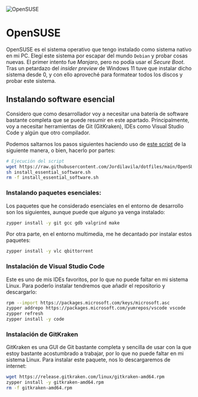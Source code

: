 ![OpenSUSE](https://img.shields.io/badge/OpenSUSE-0C322C?style=for-the-badge&logo=SUSE&logoColor=white)

# OpenSUSE

OpenSUSE es el sistema operativo que tengo instalado como sistema nativo en mi PC. Elegí este sistema por escapar del mundo ```Debian``` y probar cosas nuevas. El primer intento fue _Manjaro_, pero no podía usar el _Secure Boot_. Tras un petardazo del _insider preview_ de Windows 11 tuve que instalar dicho sistema desde 0, y con ello aproveché para formatear todos los discos y probar este sistema.

## Instalando software esencial

Considero que como desarrollador voy a necesitar una batería de software bastante completa que se puede resumir en este apartado. Principalmente, voy a necesitar herramientas de Git (GitKraken), IDEs como Visual Studio Code y algún que otro compilador.

Podemos saltarnos los pasos siguientes haciendo uso de [este script](install_files/install_essential_software.sh) de la siguiente manera, o bien, hacerlo por partes:

```bash
# Ejecución del script
wget https://raw.githubusercontent.com/Jordilavila/dotfiles/main/OpenSUSE/install_files/install_essential_software.sh
sh install_essential_software.sh
rm -f install_essential_software.sh
```

### Instalando paquetes esenciales:

Los paquetes que he considerado esenciales en el entorno de desarrollo son los siguientes, aunque puede que alguno ya venga instalado:

```bash
zypper install -y git gcc gdb valgrind make
```

Por otra parte, en el entorno multimedia, me he decantado por instalar estos paquetes:

```bash
zypper install -y vlc qbittorrent
```

### Instalación de Visual Studio Code

Este es uno de mis IDEs favoritos, por lo que no puede faltar en mi sistema Linux. Para poderlo instalar tendremos que añadir el repositorio y descargarlo:

```bash
rpm --import https://packages.microsoft.com/keys/microsoft.asc
zypper addrepo https://packages.microsoft.com/yumrepos/vscode vscode
zypper refresh
zypper install -y code
```

### Instalación de GitKraken

GitKraken es una GUI de Git bastante completa y sencilla de usar con la que estoy bastante acostumbrado a trabajar, por lo que no puede faltar en mi sistema Linux. Para instalar este paquete, nos lo descargaremos de internet:

```bash
wget https://release.gitkraken.com/linux/gitkraken-amd64.rpm
zypper install -y gitkraken-amd64.rpm
rm -f gitkraken-amd64.rpm
```
